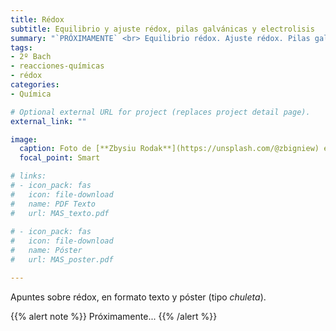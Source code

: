 ```yaml
---
title: Rédox
subtitle: Equilibrio y ajuste rédox, pilas galvánicas y electrolisis
summary: "`PRÓXIMAMENTE` <br> Equilibrio rédox. Ajuste rédox. Pilas galvánicas. Electrolisis."
tags:
- 2º Bach
- reacciones-químicas
- rédox
categories:
- Química

# Optional external URL for project (replaces project detail page).
external_link: ""

image:
  caption: Foto de [**Zbysiu Rodak**](https://unsplash.com/@zbigniew) en [Unsplash](https://unsplash.com)
  focal_point: Smart

# links:
# - icon_pack: fas
#   icon: file-download
#   name: PDF Texto
#   url: MAS_texto.pdf
  
# - icon_pack: fas
#   icon: file-download
#   name: Póster
#   url: MAS_poster.pdf

---
```


Apuntes sobre rédox, en formato texto y póster (tipo _chuleta_).

{{% alert note %}}
Próximamente...
{{% /alert %}}